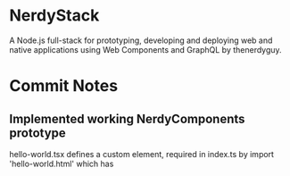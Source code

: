 # NerdyStack
A Node.js full-stack for prototyping, developing and deploying web and native applications using Web Components and GraphQL by thenerdyguy.

# Commit Notes

## Implemented working NerdyComponents prototype

hello-world.tsx defines a custom element, required in index.ts by import 'hello-world.html' which has <script src='./hello-world.tsx' defer/> all resolved by Webpack.

Testing was successful using webpack-dev-server through npm start in client folder, through http-serve and even using file://...index.html in Chrome (56), creating the element using TSX, new …(), createElement, and even injecting in innerHTML.

Polymer and Polymer.Element is included in webpack's app.js bundle (80.6 kB).

Wow!